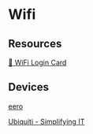 # Wifi

## Resources

[📡 WiFi Login Card](https://wifi.dev.bdw.to/)

## Devices

[eero](https://eero.com/)

[Ubiquiti - Simplifying IT](https://www.ui.com/)